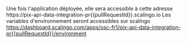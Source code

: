 Une fois l'application déployée, elle sera accessible à cette adresse https://pix-api-data-integration-pr{{pullRequestId}}.scalingo.io
Les variables d'environnement seront accessibles sur scalingo https://dashboard.scalingo.com/apps/osc-fr1/pix-api-data-integration-pr{{pullRequestId}}/environment
